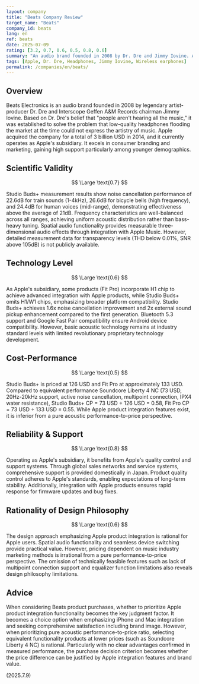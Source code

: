 ```yaml
---
layout: company
title: "Beats Company Review"
target_name: "Beats"
company_id: beats
lang: en
ref: beats
date: 2025-07-09
rating: [3.2, 0.7, 0.6, 0.5, 0.8, 0.6]
summary: "An audio brand founded in 2008 by Dr. Dre and Jimmy Iovine. Acquired by Apple for 3 billion USD in 2014 and currently operates as Apple's subsidiary. While excelling in consumer branding, measured performance remains at industry average levels with higher pricing."
tags: [Apple, Dr. Dre, Headphones, Jimmy Iovine, Wireless earphones]
permalink: /companies/en/beats/
---
```

## Overview

Beats Electronics is an audio brand founded in 2008 by legendary artist-producer Dr. Dre and Interscope Geffen A&M Records chairman Jimmy Iovine. Based on Dr. Dre's belief that "people aren't hearing all the music," it was established to solve the problem that low-quality headphones flooding the market at the time could not express the artistry of music. Apple acquired the company for a total of 3 billion USD in 2014, and it currently operates as Apple's subsidiary. It excels in consumer branding and marketing, gaining high support particularly among younger demographics.

## Scientific Validity

$$ \Large \text{0.7} $$

Studio Buds+ measurement results show noise cancellation performance of 22.6dB for train sounds (1-4kHz), 26.6dB for bicycle bells (high frequency), and 24.4dB for human voices (mid-range), demonstrating effectiveness above the average of 21dB. Frequency characteristics are well-balanced across all ranges, achieving uniform acoustic distribution rather than bass-heavy tuning. Spatial audio functionality provides measurable three-dimensional audio effects through integration with Apple Music. However, detailed measurement data for transparency levels (THD below 0.01%, SNR above 105dB) is not publicly available.

## Technology Level

$$ \Large \text{0.6} $$

As Apple's subsidiary, some products (Fit Pro) incorporate H1 chip to achieve advanced integration with Apple products, while Studio Buds+ omits H1/W1 chips, emphasizing broader platform compatibility. Studio Buds+ achieves 1.6x noise cancellation improvement and 2x external sound pickup enhancement compared to the first generation. Bluetooth 5.3 support and Google Fast Pair compatibility ensure Android device compatibility. However, basic acoustic technology remains at industry standard levels with limited revolutionary proprietary technology development.

## Cost-Performance

$$ \Large \text{0.5} $$

Studio Buds+ is priced at 126 USD and Fit Pro at approximately 133 USD. Compared to equivalent performance Soundcore Liberty 4 NC (73 USD, 20Hz-20kHz support, active noise cancellation, multipoint connection, IPX4 water resistance), Studio Buds+ CP = 73 USD ÷ 126 USD = 0.58, Fit Pro CP = 73 USD ÷ 133 USD = 0.55. While Apple product integration features exist, it is inferior from a pure acoustic performance-to-price perspective.

## Reliability & Support

$$ \Large \text{0.8} $$

Operating as Apple's subsidiary, it benefits from Apple's quality control and support systems. Through global sales networks and service systems, comprehensive support is provided domestically in Japan. Product quality control adheres to Apple's standards, enabling expectations of long-term stability. Additionally, integration with Apple products ensures rapid response for firmware updates and bug fixes.

## Rationality of Design Philosophy

$$ \Large \text{0.6} $$

The design approach emphasizing Apple product integration is rational for Apple users. Spatial audio functionality and seamless device switching provide practical value. However, pricing dependent on music industry marketing methods is irrational from a pure performance-to-price perspective. The omission of technically feasible features such as lack of multipoint connection support and equalizer function limitations also reveals design philosophy limitations.

## Advice

When considering Beats product purchases, whether to prioritize Apple product integration functionality becomes the key judgment factor. It becomes a choice option when emphasizing iPhone and Mac integration and seeking comprehensive satisfaction including brand image. However, when prioritizing pure acoustic performance-to-price ratio, selecting equivalent functionality products at lower prices (such as Soundcore Liberty 4 NC) is rational. Particularly with no clear advantages confirmed in measured performance, the purchase decision criterion becomes whether the price difference can be justified by Apple integration features and brand value.

(2025.7.9)